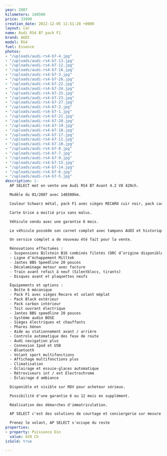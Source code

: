 ```yaml
---
year: 2007
kilometers: 148500
price: 33990
creation_date: 2022-12-05 11:51:28 +0000
layout: car
name: Audi RS4 B7 pack F1
brand: AUDI
model: RS4
fuel: Essence
photos:
- "/uploads/audi-rs4-b7-4.jpg"
- "/uploads/audi-rs4-b7-13.jpg"
- "/uploads/audi-rs4-b7-12.jpg"
- "/uploads/audi-rs4-b7-16.jpg"
- "/uploads/audi-rs4-b7-3.jpg"
- "/uploads/audi-rs4-b7-26.jpg"
- "/uploads/audi-rs4-b7-22.jpg"
- "/uploads/audi-rs4-b7-24.jpg"
- "/uploads/audi-rs4-b7-25.jpg"
- "/uploads/audi-rs4-b7-23.jpg"
- "/uploads/audi-rs4-b7-27.jpg"
- "/uploads/audi-rs4-b7-2.jpg"
- "/uploads/audi-rs4-b7-1.jpg"
- "/uploads/audi-rs4-b7-21.jpg"
- "/uploads/audi-rs4-b7-20.jpg"
- "/uploads/audi-rs4-b7-19.jpg"
- "/uploads/audi-rs4-b7-18.jpg"
- "/uploads/audi-rs4-b7-17.jpg"
- "/uploads/audi-rs4-b7-11.jpg"
- "/uploads/audi-rs4-b7-10.jpg"
- "/uploads/audi-rs4-b7-8.jpg"
- "/uploads/audi-rs4-b7-7.jpg"
- "/uploads/audi-rs4-b7-9.jpg"
- "/uploads/audi-rs4-b7-15.jpg"
- "/uploads/audi-rs4-b7-14.jpg"
- "/uploads/audi-rs4-b7-6.jpg"
- "/uploads/audi-rs4-b7-5.jpg"
description: |-
  AP SELECT met en vente une Audi RS4 B7 Avant 4.2 V8 420ch.

  Modèle du 01/2007 avec 148500km.

  Couleur Schwarz métal, pack F1 avec sièges RECARO cuir noir, pack carbon intérieur.

  Carte Grise a moitié prix sans malus.

  Véhicule vendu avec une garantie 6 mois.

  Le véhicule possède son carnet complet avec tampons AUDI et historique limpide.

  Un service complet a de nouveau été fait pour la vente.

  Rénovations effectuées :
  - Suspensions Bilstein B16 combinés filetés (DRC d’origine disponible)
  - Ligne d’échappement Milltek
  - Jantes BBS Speedline 20 pouces
  - Décalaminage moteur avec facture
  - Train avant refait à neuf (Silentblocs, tirants)
  - Disques avant et plaquettes neufs

  Équipements et options :
  - Boîte 6 mécanique
  - Pack F1 avec sièges Recaro et volant méplat
  - Pack Black extérieur
  - Pack carbon intérieur
  - Toit ouvrant électrique
  - Jantes BBS speedline 20 pouces
  - Système audio BOSE
  - Sièges électriques et chauffants
  - Phares Xénon
  - Aide au stationnement avant / arrière
  - Controle automatique des feux de route
  - Audi navigation plus
  - Connexion Ipod et USB
  - Bluetooth
  - Volant sport multifonctions
  - Affichage multifonctions plus
  - Climatisation
  - Éclairage et essuie-glaces automatique
  - Rétroviseurs int / ext Electrochrome
  - Éclairage d ambiance

  Disponible et visible sur RDV pour acheteur sérieux.

  Possibilité d'une garantie 6 ou 12 mois en supplément.

  Réalisation des démarches d'immatriculation.

  AP SELECT c'est des solutions de courtage et conciergerie sur mesure pour profiter librement de sa passion et de son patrimoine.

  Prenez le volant, AP SELECT s'occupe du reste
properties:
- property: Puissance Din
  value: 420 Ch
isSold: true

---
```

